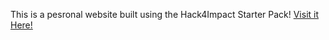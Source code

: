 <!-- README.md -->
<!-- Micah Chen's Personal Website -->
This is a pesronal website built using the Hack4Impact Starter Pack!
[Visit it Here!](https://mchn-4305.github.io)